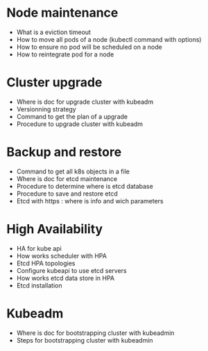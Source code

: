 # Node maintenance

 - What is a eviction timeout
 - How to move all pods of a node (kubectl command with options)
 - How to ensure no pod will be scheduled on a node
 - How to reintegrate pod for a node

# Cluster upgrade

  - Where is doc for upgrade cluster with kubeadm
  - Versionning strategy
  - Command to get the plan of a upgrade
  - Procedure to upgrade cluster with kubeadm

# Backup and restore

 - Command to get all k8s objects in a file
 - Where is doc for etcd maintenance
 - Procedure to determine where is etcd database
 - Procedure to save and restore etcd
 - Etcd with https : where is info and wich parameters    

# High Availability

 - HA for kube api
 - How works scheduler with HPA
 - Etcd HPA topologies
 - Configure kubeapi to use etcd servers
 - How works etcd data store in HPA
 - Etcd installation

# Kubeadm

 - Where is doc for bootstrapping cluster with kubeadmin
 - Steps for bootstrapping cluster with kubeadmin